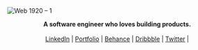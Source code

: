 ![Web 1920 – 1](https://github.com/Dhruvik6/Dhruvik6/assets/25507944/d754c1dd-d0ed-4e47-9f08-9426432d0ba8)
<p align="center">
  <b>A software engineer who loves building products.</b><br> <br>
  <a href="https://www.linkedin.com/in/d-kakadiya/" target="_blank">LinkedIn</a> |
  <a href="" target="_blank">Portfolio</a> |
  <a href="https://www.behance.net/dhruvikk6e231" target="_blank">Behance</a> |
  <a href="" target="_blank">Dribbble</a> |
   <a href="https://x.com/batakapuri" target="_blank">Twitter</a> |
  <br><br>
</p>
<!--
**Dhruvik6/Dhruvik6** is a ✨ _special_ ✨ repository because its `README.md` (this file) appears on your GitHub profile.

Here are some ideas to get you started:

- 🔭 I’m currently working on ...
- 🌱 I’m currently learning ...
- 👯 I’m looking to collaborate on ...
- 🤔 I’m looking for help with ...
- 💬 Ask me about ...
- 📫 How to reach me: ...
- 😄 Pronouns: ...
- ⚡ Fun fact: ...
-->
